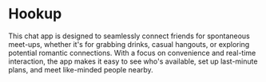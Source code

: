 # Hookup
This chat app is designed to seamlessly connect friends for spontaneous meet-ups, whether it's for grabbing drinks, casual hangouts, or exploring potential romantic connections. With a focus on convenience and real-time interaction, the app makes it easy to see who's available, set up last-minute plans, and meet like-minded people nearby.
